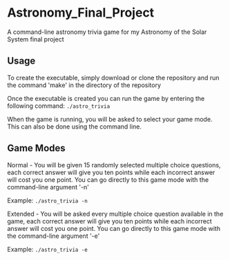 # Astronomy_Final_Project
A command-line astronomy trivia game for my Astronomy of the Solar System final project

## Usage
To create the executable, simply download or clone the repository and run the command 'make' in the directory of the repository

Once the executable is created you can run the game by entering the following command: `./astro_trivia`

When the game is running, you will be asked to select your game mode. This can also be done using the command line.

## Game Modes
Normal - You will be given 15 randomly selected multiple choice questions, each correct answer will give you ten points while each incorrect answer will cost you one point. You can go directly to this game mode with the command-line argument '-n'

  Example: `./astro_trivia -n`

Extended - You will be asked every multiple choice question available in the game, each correct answer will give you ten points while each incorrect answer will cost you one point. You can go directly to this game mode with the command-line argument '-e'

  Example: `./astro_trivia -e`
